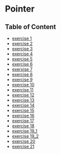 # Pointer
## Table of Content
  * [exercise 1](https://github.com/LongY0529/C-programming/blob/master/C%20programming%20language%20fourth%20edition/8.%20Pointer/Exercise%201.c)  
  * [exercise 2](https://github.com/LongY0529/C-programming/blob/master/C%20programming%20language%20fourth%20edition/8.%20Pointer/Exercise%202.c) 
  
  * [exercise 3](https://github.com/LongY0529/C-programming/blob/master/C%20programming%20language%20fourth%20edition/8.%20Pointer/exercise%203.c)
  * [exercise 4](https://github.com/LongY0529/C-programming/blob/master/C%20programming%20language%20fourth%20edition/8.%20Pointer/exercise%204.c)
  * [exercise 5](https://github.com/LongY0529/C-programming/blob/master/C%20programming%20language%20fourth%20edition/8.%20Pointer/exercise%205.c)
  * [exercise 6](https://github.com/LongY0529/C-programming/blob/master/C%20programming%20language%20fourth%20edition/8.%20Pointer/exercise%206.c)
  * [exerxise 7](https://github.com/LongY0529/C-programming/blob/master/C%20programming%20language%20fourth%20edition/8.%20Pointer/exercise%207.c)
  * [exercise 8](https://github.com/LongY0529/C-programming/blob/master/C%20programming%20language%20fourth%20edition/8.%20Pointer/exercise%208.c)
  * [exercise 9](https://github.com/LongY0529/C-programming/blob/master/C%20programming%20language%20fourth%20edition/8.%20Pointer/exercise%209.c)
  
  * [exercise 10](https://github.com/LongY0529/C-programming/blob/master/C%20programming%20language%20fourth%20edition/8.%20Pointer/exercise%2010.c)
  * [exercise 11](https://github.com/LongY0529/C-programming/blob/master/C%20programming%20language%20fourth%20edition/8.%20Pointer/exercise%2011.c)
  * [exercise 12](https://github.com/LongY0529/C-programming/blob/master/C%20programming%20language%20fourth%20edition/8.%20Pointer/exercise%2012.c)
  * [exercise 13]()
  * [exercise 14](https://github.com/LongY0529/C-programming/blob/master/C%20programming%20language%20fourth%20edition/8.%20Pointer/exercise%2014.c)
  * [exercise 15](https://github.com/LongY0529/C-programming/blob/master/C%20programming%20language%20fourth%20edition/8.%20Pointer/exercise%2015.c)
  * [exercise 16](https://github.com/LongY0529/C-programming/blob/master/C%20programming%20language%20fourth%20edition/8.%20Pointer/exercise%2016.c)
  * [exercise 17](https://github.com/LongY0529/C-programming/blob/master/C%20programming%20language%20fourth%20edition/8.%20Pointer/exercise%2017.c)
  * [exercise 18](https://github.com/LongY0529/C-programming/blob/master/C%20programming%20language%20fourth%20edition/8.%20Pointer/exercise%2018.c)
  * [exercise 19_1](https://github.com/LongY0529/C-programming/blob/master/C%20programming%20language%20fourth%20edition/8.%20Pointer/exercise%2019_1.c)
  * [exercise 19_2](https://github.com/LongY0529/C-programming/blob/master/C%20programming%20language%20fourth%20edition/8.%20Pointer/exercise%2019_2.c)
  * [exercise 20](https://github.com/LongY0529/C-programming/blob/master/C%20programming%20language%20fourth%20edition/8.%20Pointer/exercise%2020.c)
  * [exercise 21](https://github.com/LongY0529/C-programming/blob/master/C%20programming%20language%20fourth%20edition/8.%20Pointer/exercise%2021.c)
  
